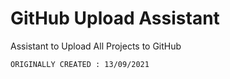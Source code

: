 
# GitHub Upload Assistant

Assistant to Upload All Projects to GitHub

```ORIGINALLY CREATED : 13/09/2021```